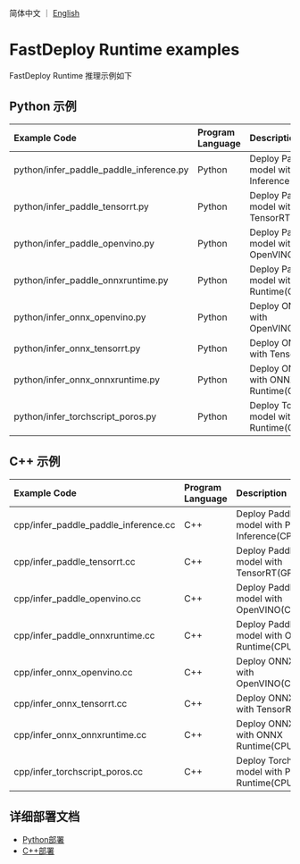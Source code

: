 简体中文 ｜ [English](README.md)
# FastDeploy Runtime examples

FastDeploy Runtime 推理示例如下

## Python 示例

| Example Code | Program Language | Description |
| :------- | :------- | :---- |
| python/infer_paddle_paddle_inference.py | Python | Deploy Paddle model with Paddle Inference(CPU/GPU) |
| python/infer_paddle_tensorrt.py | Python | Deploy Paddle model with TensorRT(GPU) |
| python/infer_paddle_openvino.py | Python | Deploy Paddle model with OpenVINO(CPU)  |
| python/infer_paddle_onnxruntime.py | Python | Deploy Paddle model with ONNX Runtime(CPU/GPU)  |
| python/infer_onnx_openvino.py | Python | Deploy ONNX model with OpenVINO(CPU) |
| python/infer_onnx_tensorrt.py | Python | Deploy ONNX model with TensorRT(GPU) |
| python/infer_onnx_onnxruntime.py | Python | Deploy ONNX model with ONNX Runtime(CPU/GPU) |
| python/infer_torchscript_poros.py | Python | Deploy TorchScript model with Poros Runtime(CPU/GPU) |

## C++ 示例

| Example Code | Program Language | Description |
| :------- | :------- | :---- |
| cpp/infer_paddle_paddle_inference.cc | C++ | Deploy Paddle model with Paddle Inference(CPU/GPU) |
| cpp/infer_paddle_tensorrt.cc | C++ | Deploy Paddle model with TensorRT(GPU) |
| cpp/infer_paddle_openvino.cc | C++ | Deploy Paddle model with OpenVINO(CPU |
| cpp/infer_paddle_onnxruntime.cc | C++ | Deploy Paddle model with ONNX Runtime(CPU/GPU) |
| cpp/infer_onnx_openvino.cc | C++ | Deploy ONNX model with OpenVINO(CPU) |
| cpp/infer_onnx_tensorrt.cc | C++ | Deploy ONNX model with TensorRT(GPU) |
| cpp/infer_onnx_onnxruntime.cc | C++ | Deploy ONNX model with ONNX Runtime(CPU/GPU) |
| cpp/infer_torchscript_poros.cc | C++ | Deploy TorchScript model with Poros Runtime(CPU/GPU) |

## 详细部署文档

- [Python部署](python)
- [C++部署](cpp)
